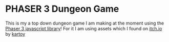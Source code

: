 # PHASER 3 Dungeon Game

This is my a top down dungeon game I am making at the moment using the [Phaser 3 javascript library](https://github.com/photonstorm/phaser)!
For it I am using assets which I found on [itch.io](https://kartoy.itch.io/32x32sandstone-dungeon-and-character-pack) by [kartoy](https://kartoy.itch.io)

